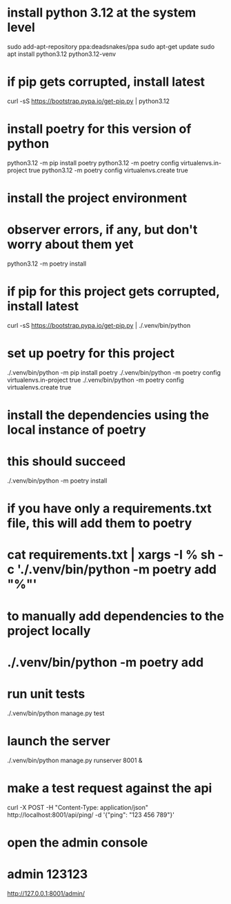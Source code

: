 # install python 3.12 at the system level
sudo add-apt-repository ppa:deadsnakes/ppa
sudo apt-get update
sudo apt install python3.12 python3.12-venv

# if pip gets corrupted, install latest
curl -sS https://bootstrap.pypa.io/get-pip.py | python3.12

# install poetry for this version of python
python3.12 -m pip install poetry
python3.12 -m poetry config virtualenvs.in-project true 
python3.12 -m poetry config virtualenvs.create true

# install the project environment
# observer errors, if any, but don't worry about them yet
python3.12 -m poetry install

# if pip for this project gets corrupted, install latest
curl -sS https://bootstrap.pypa.io/get-pip.py | ./.venv/bin/python

# set up poetry for this project
./.venv/bin/python -m pip install poetry
./.venv/bin/python -m poetry config virtualenvs.in-project true 
./.venv/bin/python -m poetry config virtualenvs.create true

# install the dependencies using the local instance of poetry
# this should succeed
./.venv/bin/python -m poetry install

# if you have only a requirements.txt file, this will add them to poetry
# cat requirements.txt | xargs -I % sh -c './.venv/bin/python -m poetry add "%"'

# to manually add dependencies to the project locally
# ./.venv/bin/python -m poetry add <dependency>


# run unit tests
./.venv/bin/python manage.py test

# launch the server
./.venv/bin/python manage.py runserver 8001 &

# make a test request against the api
curl -X POST -H "Content-Type: application/json" \
http://localhost:8001/api/ping/ -d '{"ping": "123 456 789"}'

# open the admin console
# admin 123123
http://127.0.0.1:8001/admin/


